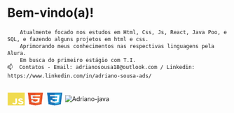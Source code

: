 # Bem-vindo(a)!

        Atualmente focado nos estudos em Html, Css, Js, React, Java Poo, e SQL, e fazendo alguns projetos em html e css.
        Aprimorando meus conhecimentos nas respectivas linguagens pela Alura.
        Em busca do primeiro estágio com T.I.
    📫  Contatos - Email: adrianosousa18@outlook.com / Linkedin: https://www.linkedin.com/in/adriano-sousa-ads/
    
  <div style="display: inline_block"><br>
  <img align="center" alt="Adriano-Js" height="30" width="40" src="https://raw.githubusercontent.com/devicons/devicon/master/icons/javascript/javascript-plain.svg">
  <img align="center" alt="Adriano-html" height="30" width="40" src="https://raw.githubusercontent.com/devicons/devicon/master/icons/html5/html5-original.svg">
  <img align="center" alt="Adriano-CSS" height="30" width="40" src="https://raw.githubusercontent.com/devicons/devicon/master/icons/css3/css3-original.svg">
  <img align="center" alt="Adriano-java" height="30" width="40" src="https://raw.githubusercontent.com/jmnote/z-icons/master/svg/java.svg">
  
</div>
